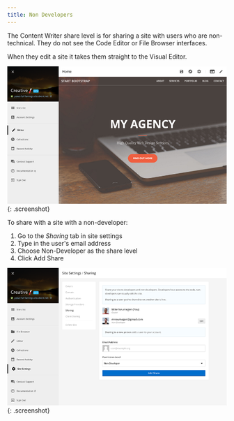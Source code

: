 ```yaml
---
title: Non Developers
---
```


The Content Writer share level is for sharing a site with users who are non-technical. They do not see the Code Editor or File Browser interfaces.

When they edit a site it takes them straight to the Visual Editor.

![Share](/img/sharing/3.png){: .screenshot}

To share with a site with a non-developer:

1. Go to the *Sharing* tab in site settings
2. Type in the user's email address
3. Choose Non-Developer as the share level
5. Click Add Share

![Share](/img/sharing/1.png){: .screenshot}
